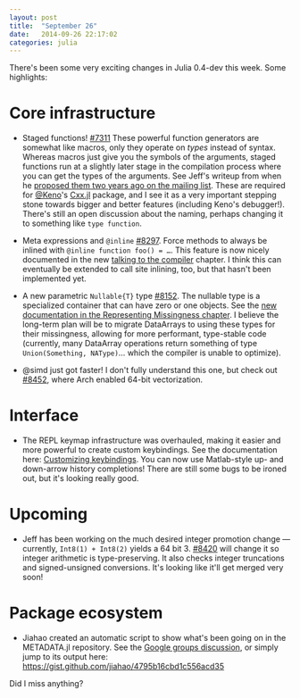 ```yaml
---
layout: post
title:  "September 26"
date:   2014-09-26 22:17:02
categories: julia
---
```

There's been some very exciting changes in Julia 0.4-dev this week.  Some highlights:


# Core infrastructure

* Staged functions! [#7311](https://github.com/JuliaLang/julia/issues/7311) These powerful function generators are somewhat like macros, only they operate on *types* instead of syntax.  Whereas macros just give you the symbols of the arguments, staged functions run at a slightly later stage in the compilation process where you can get the types of the arguments.  See Jeff's writeup from when he [proposed them two years ago on the mailing list](https://groups.google.com/forum/#!searchin/julia-dev/staged$20functions/julia-dev/eSbNplQpTXQ/WMIUIRhBrxcJ).  These are required for [@Keno](http://github.com/Keno)'s [Cxx.jl](https://github.com/Keno/Cxx.jl) package, and I see it as a very important stepping stone towards bigger and better features (including Keno's debugger!).  There's still an open discussion about the naming, perhaps changing it to something like `type function`.

* Meta expressions and `@inline` [#8297](https://github.com/JuliaLang/julia/issues/8297).  Force methods to always be inlined with `@inline function foo() = …`.  This feature is now nicely documented in the new [talking to the compiler](http://docs.julialang.org/en/latest/devdocs/meta/) chapter.  I think this can eventually be extended to call site inlining, too, but that hasn't been implemented yet.

* A new parametric `Nullable{T}` type [#8152](https://github.com/JuliaLang/julia/pull/8152).  The nullable type is a specialized container that can have zero or one objects.  See the [new documentation in the Representing Missingness chapter](http://docs.julialang.org/en/latest/manual/nullable-types/).  I believe the long-term plan will be to migrate DataArrays to using these types for their missingness, allowing for more performant, type-stable code (currently, many DataArray operations return something of type `Union(Something, NAType)`… which the compiler is unable to optimize).

* @simd just got faster!  I don't fully understand this one, but check out [#8452](https://github.com/JuliaLang/julia/pull/8452), where Arch enabled 64-bit vectorization.


# Interface

* The REPL keymap infrastructure was overhauled, making it easier and more powerful to create custom keybindings.  See the documentation here: [Customizing keybindings](http://docs.julialang.org/en/latest/manual/interacting-with-julia/#customizing-keybindings).  You can now use Matlab-style up- and down-arrow history completions!  There are still some bugs to be ironed out, but it's looking really good.


# Upcoming

* Jeff has been working on the much desired integer promotion change — currently, `Int8(1) + Int8(2)` yields a 64 bit 3.  [#8420](https://github.com/JuliaLang/julia/pull/8420) will change it so integer arithmetic is type-preserving.  It also checks integer truncations and signed-unsigned conversions.  It's looking like it'll get merged very soon!


# Package ecosystem

* Jiahao created an automatic script to show what's been going on in the METADATA.jl repository.  See the [Google groups discussion](https://groups.google.com/forum/#!topic/julia-dev/lItAV5606ps), or simply jump to its output here: https://gist.github.com/jiahao/4795b16cbd1c556acd35


Did I miss anything?

